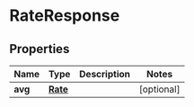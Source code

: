 

# RateResponse

## Properties

Name | Type | Description | Notes
------------ | ------------- | ------------- | -------------
**avg** | [**Rate**](Rate.md) |  |  [optional]



